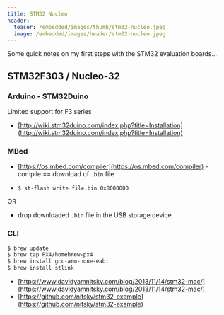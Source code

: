 ```yaml
---
title: STM32 Nucleo
header:
  teaser: /embedded/images/thumb/stm32-nucleo.jpeg
  image: /embedded/images/header/stm32-nucleo.jpeg
---
```


Some quick notes on my first steps with the STM32 evaluation boards...

## STM32F303 / Nucleo-32

### Arduino - STM32Duino

Limited support for F3 series

* [http://wiki.stm32duino.com/index.php?title=Installation](http://wiki.stm32duino.com/index.php?title=Installation)

### MBed

* [https://os.mbed.com/compiler](https://os.mbed.com/compiler) - compile == download of `.bin` file

* `$ st-flash write file.bin 0x8000000`

OR

* drop downloaded `.bin` file in the USB storage device

### CLI

```bash
$ brew update
$ brew tap PX4/homebrew-px4
$ brew install gcc-arm-none-eabi
$ brew install stlink
```

* [https://www.davidyamnitsky.com/blog/2013/11/14/stm32-mac/](https://www.davidyamnitsky.com/blog/2013/11/14/stm32-mac/)
* [https://github.com/nitsky/stm32-example](https://github.com/nitsky/stm32-example)
